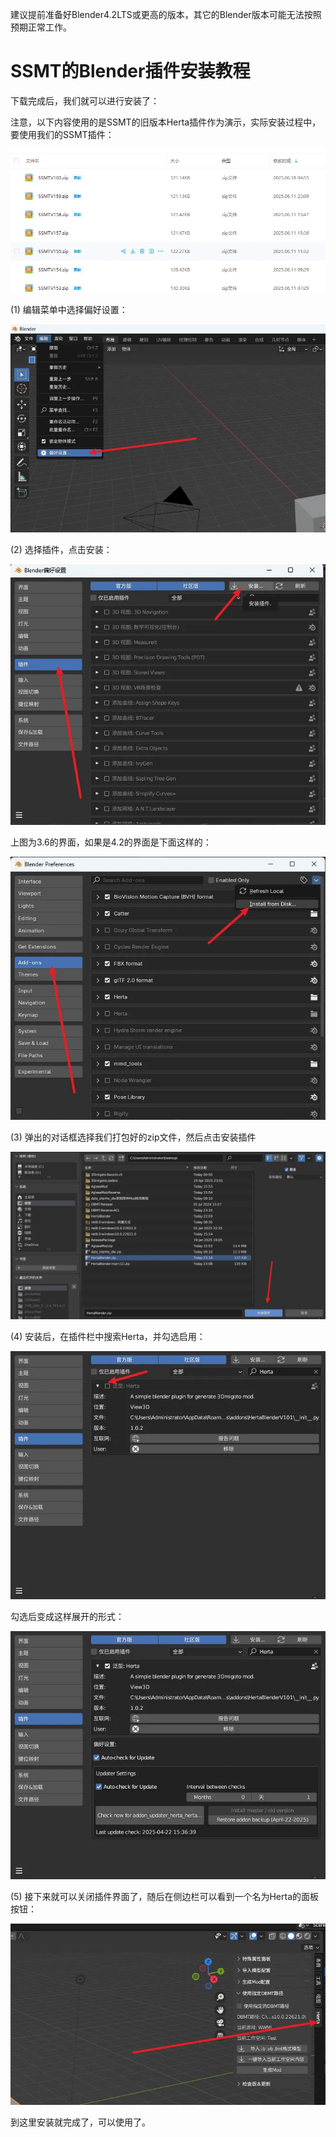 建议提前准备好Blender4.2LTS或更高的版本，其它的Blender版本可能无法按照预期正常工作。
# SSMT的Blender插件安装教程

下载完成后，我们就可以进行安装了：

注意，以下内容使用的是SSMT的旧版本Herta插件作为演示，实际安装过程中，要使用我们的SSMT插件：

![alt text](image.png)

(1) 编辑菜单中选择偏好设置：

![alt text](image-1.png)

(2) 选择插件，点击安装：

![alt text](image-2.png)

上图为3.6的界面，如果是4.2的界面是下面这样的：

![alt text](image-3.png)

(3) 弹出的对话框选择我们打包好的zip文件，然后点击安装插件

![alt text](image-4.png)

(4) 安装后，在插件栏中搜索Herta，并勾选启用：

![alt text](image-5.png)

勾选后变成这样展开的形式：

![alt text](image-6.png)

(5) 接下来就可以关闭插件界面了，随后在侧边栏可以看到一个名为Herta的面板按钮：

![alt text](image-7.png)

到这里安装就完成了，可以使用了。